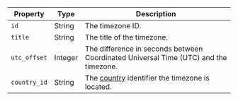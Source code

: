 | Property | Type | Description |
| -------- | ---- | ----------- |
| `id` | String | The timezone ID. |
| `title` | String | The title of the timezone. |
| `utc_offset` | Integer | The difference in seconds between Coordinated Universal Time (UTC) and the timezone. |
| `country_id` | String | The [country](countries) identifier the timezone is located. |
